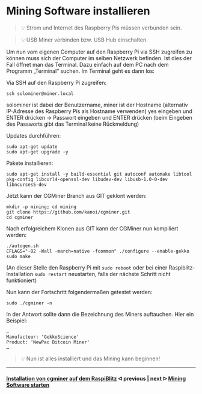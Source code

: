 # Mining Software installieren

> :bulb: Strom und Internet des Raspberry Pis müssen verbunden sein.

> :bulb: USB Miner verbinden bzw. USB Hub einschalten.

Um nun vom eigenen Computer auf den Raspberry Pi via SSH zugreifen zu können muss sich der Computer im selben Netzwerk befinden. Ist dies der Fall öffnet man das Terminal. Dazu einfach auf dem PC nach dem Programm „Terminal“ suchen. Im Terminal geht es dann los:

Via SSH auf den Raspberry Pi zugreifen:

```console
ssh solominer@miner.local
```

solominer ist dabei der Benutzername, miner ist der Hostname (alternativ IP-Adresse des Raspberry Pis als Hostname verwenden)
yes eingeben und ENTER drücken -> Passwort eingeben und ENTER drücken
(beim Eingeben des Passworts gibt das Terminal keine Rückmeldung)

Updates durchführen:

```console
sudo apt-get update 
sudo apt-get upgrade -y
```

Pakete installieren:

```console
sudo apt-get install -y build-essential git autoconf automake libtool pkg-config libcurl4-openssl-dev libudev-dev libusb-1.0-0-dev libncurses5-dev
```

Jetzt kann der CGMiner Branch aus GIT geklont werden:

```console
mkdir -p mining; cd mining 
git clone https://github.com/kanoi/cgminer.git
cd cgminer
```

Nach erfolgreichem Klonen aus GIT kann der CGMiner nun kompiliert werden:

```console
./autogen.sh
CFLAGS="-O2 -Wall -march=native -fcommon" ./configure --enable-gekko
sudo make
```

(An dieser Stelle den Raspberry Pi mit `sudo reboot` oder bei einer Raspiblitz-Installation `sudo restart` neustarten, falls der nächste Schritt nicht funktioniert)

Nun kann der Fortschritt folgendermaßen getestet werden:

```console
sudo ./cgminer -n
```

In der Antwort sollte dann die Bezeichnung des Miners auftauchen. Hier ein Beispiel:

```console
…
Manufacteur: 'GekkoScience'
Product: 'NewPac Bitcoin Miner'
…
```

> :bulb: Nun ist alles installiert und das Mining kann beginnen!

---

#### [Installation von cgminer auf dem RaspiBlitz](cgminer_on_raspiblitz.md)  ᐊ  previous | next  ᐅ  [Mining Software starten](start_mining.md)
